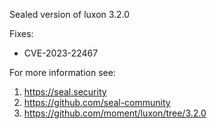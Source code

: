 Sealed version of luxon 3.2.0

Fixes:
- CVE-2023-22467

For more information see:
  1. https://seal.security
  2. https://github.com/seal-community
  3. https://github.com/moment/luxon/tree/3.2.0
